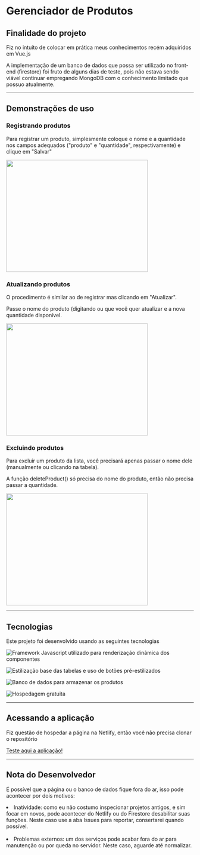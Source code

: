 <h1> Gerenciador de Produtos </h1>

<h2>Finalidade do projeto</h2>

<p>Fiz no intuito de colocar em prática meus conhecimentos recém adquiridos em Vue.js</p>

<p>A implementação de um banco de dados que possa ser utilizado no front-end (firestore) foi fruto de alguns dias de teste, pois não estava sendo viável continuar empregando MongoDB com o conhecimento limitado que possuo atualmente.</p>

<hr>

<h2>Demonstrações de uso</h2>

<h3><strong>Registrando produtos</strong></h3>
<p>Para registrar um produto, simplesmente coloque o nome e a quantidade nos campos adequados ("produto" e "quantidade", respectivamente) e clique em "Salvar"</p>

<img src="./assets/readme-assets/create.gif" width="380px" height="300px">

<h3>Atualizando produtos</h3>
<p>O procedimento é similar ao de registrar mas clicando em "Atualizar".</p>
<p>Passe o nome do produto (digitando ou  que você quer atualizar e a nova quantidade disponível.</p>

<img src="./assets/readme-assets/update.gif" width="380px" height="300px">

<h3>Excluindo produtos</h3>

<p>Para excluir um produto da lista, você precisará apenas passar o nome dele (manualmente ou clicando na tabela).</p>
<p>A função deleteProduct() só precisa do nome do produto, então não precisa passar a quantidade.</p>

<img src="./assets/readme-assets/delete.gif" width="380px" height="300px">

<hr>

<h2>Tecnologias</h2>

<p>Este projeto foi desenvolvido usando as seguintes tecnologias</p>

![Framework Javascript utilizado para renderização dinâmica dos componentes](https://skills.thijs.gg/icons?i=vue&theme=light)

![Estilização base das tabelas e uso de botões pré-estilizados](https://skills.thijs.gg/icons?i=bootstrap&theme=light)

![Banco de dados para armazenar os produtos](https://skills.thijs.gg/icons?i=firebase&theme=light) 

![Hospedagem gratuita](https://skills.thijs.gg/icons?i=netlify&theme=light)

<hr> 
<h2>Acessando a aplicação</h2>
<p>Fiz questão de hospedar a página na Netlify, então você não precisa clonar o repositório</p>
<a target="_blank" href="https://gerenciadorprodutos.netlify.app/">Teste aqui a aplicação!</a>

<hr>

<h2>Nota do Desenvolvedor</h2>
<p>É possível que a página ou o banco de dados fique fora do ar, isso pode acontecer por dois motivos:</p>

<li>Inatividade: como eu não costumo inspecionar projetos antigos, e sim focar em novos, pode acontecer do Netlify ou do Firestore desabilitar suas funções. Neste caso use a aba Issues para reportar, consertarei quando possível.</li>

<br/>

<li>Problemas externos: um dos serviços pode acabar fora do ar para manutenção ou por queda no servidor. Neste caso, aguarde até normalizar.</li>
